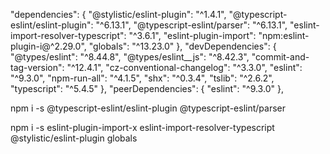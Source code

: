 "dependencies": {
    "@stylistic/eslint-plugin": "^1.4.1",
    "@typescript-eslint/eslint-plugin": "^6.13.1",
    "@typescript-eslint/parser": "^6.13.1",
    "eslint-import-resolver-typescript": "^3.6.1",
    "eslint-plugin-import": "npm:eslint-plugin-i@^2.29.0",
    "globals": "^13.23.0"
  },
  "devDependencies": {
    "@types/eslint": "^8.44.8",
    "@types/eslint__js": "^8.42.3",
    "commit-and-tag-version": "^12.4.1",
    "cz-conventional-changelog": "^3.3.0",
    "eslint": "^9.3.0",
    "npm-run-all": "^4.1.5",
    "shx": "^0.3.4",
    "tslib": "^2.6.2",
    "typescript": "^5.4.5"
  },
  "peerDependencies": {
    "eslint": "^9.3.0"
  },


npm i -s @typescript-eslint/eslint-plugin @typescript-eslint/parser 

npm i -s eslint-plugin-import-x eslint-import-resolver-typescript @stylistic/eslint-plugin globals
